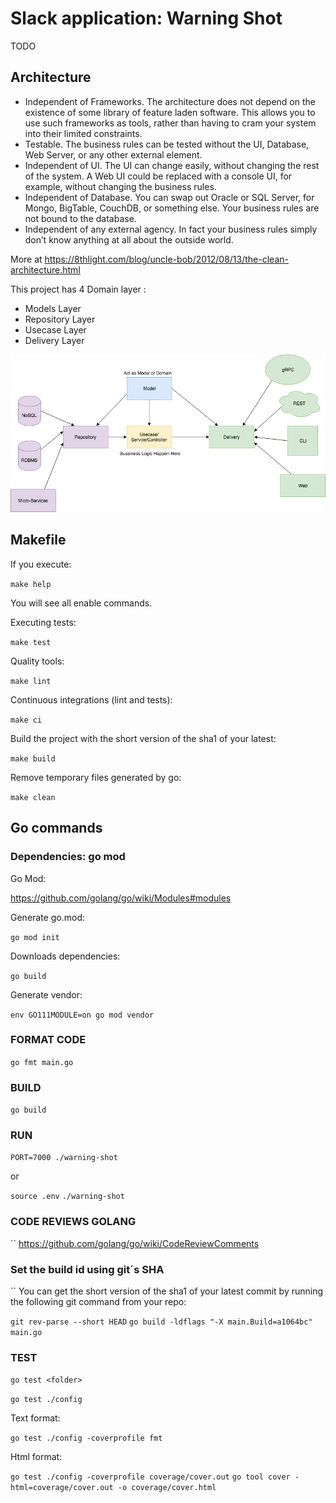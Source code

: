 # Slack application: Warning Shot

TODO

## Architecture

 * Independent of Frameworks. The architecture does not depend on the existence of some library of feature laden software. This allows you to use such frameworks as tools, rather than having to cram your system into their limited constraints.
 * Testable. The business rules can be tested without the UI, Database, Web Server, or any other external element.
 * Independent of UI. The UI can change easily, without changing the rest of the system. A Web UI could be replaced with a console UI, for example, without changing the business rules.
 * Independent of Database. You can swap out Oracle or SQL Server, for Mongo, BigTable, CouchDB, or something else. Your business rules are not bound to the database.
 * Independent of any external agency. In fact your business rules simply don’t know anything at all about the outside world.

More at https://8thlight.com/blog/uncle-bob/2012/08/13/the-clean-architecture.html

This project has  4 Domain layer :
 * Models Layer
 * Repository Layer
 * Usecase Layer  
 * Delivery Layer
 
![golang clean architecture](docs/clean-arch.png)

## Makefile

If you execute:

```make help```

You will see all enable commands.

Executing tests:

```make test```

Quality tools:

```make lint```

Continuous integrations (lint and tests):

```make ci```

Build the project with the short version of the sha1 of your latest:

```make build```

Remove temporary files generated by go:

```make clean```

## Go commands 

### Dependencies: go mod

Go Mod:

https://github.com/golang/go/wiki/Modules#modules

Generate go.mod:

```go mod init``` 

Downloads dependencies:

```go build```

Generate vendor:

```env GO111MODULE=on go mod vendor```

### FORMAT CODE

```go fmt main.go```

### BUILD

```go build```

### RUN

```PORT=7000 ./warning-shot```

or

```source .env```
```./warning-shot```

### CODE REVIEWS GOLANG
``
https://github.com/golang/go/wiki/CodeReviewComments

### Set the build id using git´s SHA
``
You can get the short version of the sha1 of your latest commit by running the following git command from your repo:

```git rev-parse --short HEAD```
```go build -ldflags "-X main.Build=a1064bc" main.go```


### TEST

```go test <folder>```

```go test ./config```

Text format:

```go test ./config -coverprofile fmt```

Html format:

```go test ./config -coverprofile coverage/cover.out```
```go tool cover -html=coverage/cover.out -o coverage/cover.html```